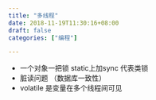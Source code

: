 ```yaml
---
title: "多线程"
date: 2018-11-19T11:30:16+08:00
draft: false
categories: ["编程"]

---
```


-  一个对象一把锁  static上加sync 代表类锁
-  脏读问题 （数据库一致性）
- volatile 是变量在多个线程间可见

